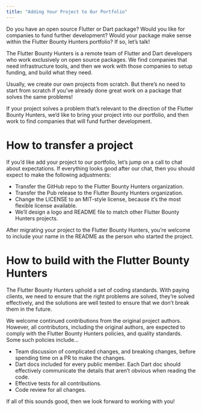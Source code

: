 ```yaml
---
title: "Adding Your Project to Our Portfolio"
---
```


Do you have an open source Flutter or Dart package? Would you like for companies to fund further development? Would your package make sense within the Flutter Bounty Hunters portfolio? If so, let’s talk!

The Flutter Bounty Hunters is a remote team of Flutter and Dart developers who work exclusively on open source packages. We find companies that need infrastructure tools, and then we work with those companies to setup funding, and build what they need. 

Usually, we create our own projects from scratch. But there’s no need to start from scratch if you’ve already done great work on a package that solves the same problems!

If your project solves a problem that’s relevant to the direction of the Flutter Bounty Hunters, we’d like to bring your project into our portfolio, and then work to find companies that will fund further development.

# How to transfer a project

If you’d like add your project to our portfolio, let’s jump on a call to chat about expectations. If everything looks good after our chat, then you should expect to make the following adjustments:

- Transfer the GitHub repo to the Flutter Bounty Hunters organization.
- Transfer the Pub release to the Flutter Bounty Hunters organization.
- Change the LICENSE to an MIT-style license, because it’s the most flexible license available.
- We’ll design a logo and README file to match other Flutter Bounty Hunters projects.

After migrating your project to the Flutter Bounty Hunters, you’re welcome to include your name in the README as the person who started the project.

# How to build with the Flutter Bounty Hunters

The Flutter Bounty Hunters uphold a set of coding standards. With paying clients, we need to ensure that the right problems are solved, they’re solved effectively, and the solutions are well tested to ensure that we don’t break them in the future.

We welcome continued contributions from the original project authors. However, all contributors, including the original authors, are expected to comply with the Flutter Bounty Hunters policies, and quality standards. Some such policies include…

- Team discussion of complicated changes, and breaking changes, before spending time on a PR to make the changes.
- Dart docs included for every public member. Each Dart doc should effectively communicate the details that aren’t obvious when reading the code.
- Effective tests for all contributions.
- Code review for all changes.

If all of this sounds good, then we look forward to working with you!
